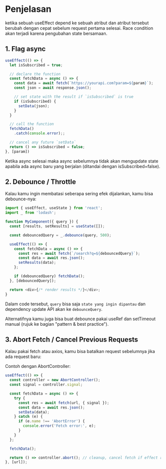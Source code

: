 # Penjelasan

ketika sebuah useEffect depend ke sebuah atribut dan atribut tersebut berubah dengan cepat sebelum request pertama selesai. Race condition akan terjadi karena pengubahan state bersamaan.

## 1. Flag async

```javascript
useEffect(() => {
  let isSubscribed = true;

  // declare the function
  const fetchData = async () => {
    const data = await fetch(`https://yourapi.com?param=${param}`);
    const json = await response.json();

    // set state with the result if `isSubscribed` is true
    if (isSubscribed) {
      setData(json);
    }
  }

  // call the function
  fetchData()
    .catch(console.error);;

  // cancel any future `setData`
  return () => isSubscribed = false;
}, [param])
```

Ketika async selesai maka async sebelumnya tidak akan mengupdate state apabila ada async baru yang berjalan (ditandai dengan isSubscribed=false).

## 2. Debounce / Throttle

Kalau kamu ingin membatasi seberapa sering efek dijalankan, kamu bisa debounce-nya:

```javascript
import { useEffect, useState } from 'react';
import _ from 'lodash';

function MyComponent({ query }) {
  const [results, setResults] = useState([]);

  const debouncedQuery = _.debounce(query, 500);

  useEffect(() => {
    const fetchData = async () => {
      const res = await fetch(`/search?q=${debouncedQuery}`);
      const data = await res.json();
      setResults(data);
    };

    if (debouncedQuery) fetchData();
  }, [debouncedQuery]);

  return <div>{/* render results */}</div>;
}
```

Dalam code tersebut, `query` bisa saja `state yang ingin dipantau` dan dependency update API akan ke `debounceQuery`.

Alternatifnya kamu juga bisa buat debounce pakai useRef dan setTimeout manual (rujuk ke bagian "pattern & best practice").

## 3. Abort Fetch / Cancel Previous Requests

Kalau pakai fetch atau axios, kamu bisa batalkan request sebelumnya jika ada request baru:

Contoh dengan AbortController:

```javascript
useEffect(() => {
  const controller = new AbortController();
  const signal = controller.signal;

  const fetchData = async () => {
    try {
      const res = await fetch(url, { signal });
      const data = await res.json();
      setData(data);
    } catch (e) {
      if (e.name !== 'AbortError') {
        console.error('Fetch error:', e);
      }
    }
  };

  fetchData();

  return () => controller.abort(); // cleanup, cancel fetch if effect runs again
}, [url]);
```
